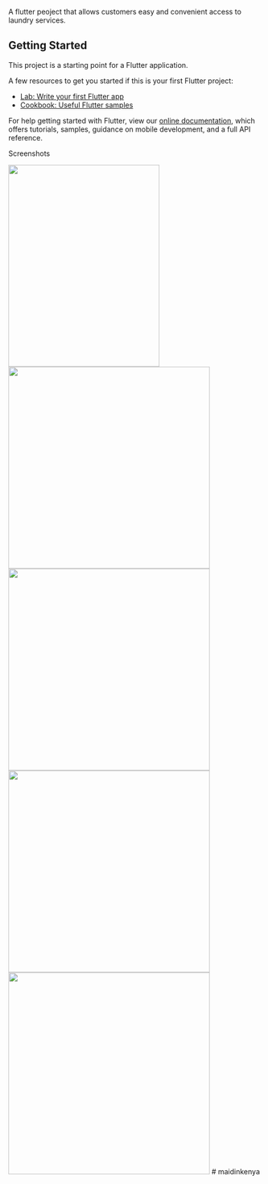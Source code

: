 
A flutter peoject that allows customers easy and convenient access to laundry services.

## Getting Started

This project is a starting point for a Flutter application.

A few resources to get you started if this is your first Flutter project:

- [Lab: Write your first Flutter app](https://flutter.dev/docs/get-started/codelab)
- [Cookbook: Useful Flutter samples](https://flutter.dev/docs/cookbook)

For help getting started with Flutter, view our
[online documentation](https://flutter.dev/docs), which offers tutorials,
samples, guidance on mobile development, and a full API reference.

Screenshots

<img src="https://user-images.githubusercontent.com/33893807/169170020-80ac2532-78f0-42d2-aa16-00ea165f9b9e.jpg" height="400" width="300">


<img src="https://user-images.githubusercontent.com/33893807/169170045-19481dbe-2728-40b0-8bac-2cc08174d747.jpg" height="400">

<img src="https://user-images.githubusercontent.com/33893807/169170064-5ea9939c-71bb-4fcc-86f4-f014b6c3d9d0.jpg" height="400">

<img src="https://user-images.githubusercontent.com/33893807/169541589-8545d677-d04a-447d-9980-c1eedd67d61d.jpg" height="400">

<img src="https://user-images.githubusercontent.com/33893807/169541615-a45431ef-ad60-43b8-a376-266b1ce99fce.jpg" height="400">
# maidinkenya
